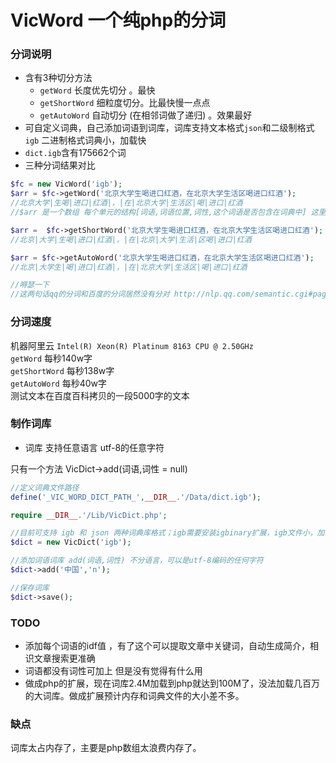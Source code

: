 # VicWord 一个纯php的分词

### 分词说明
- 含有3种切分方法
    - `getWord` 长度优先切分 。最快
    - `getShortWord` 细粒度切分。比最快慢一点点
    - `getAutoWord` 自动切分 (在相邻词做了递归) 。效果最好
- 可自定义词典，自己添加词语到词库，词库支持文本格式`json`和二级制格式`igb`
二进制格式词典小，加载快
- `dict.igb`含有175662个词
- 三种分词结果对比
```php
$fc = new VicWord('igb');
$arr = $fc->getWord('北京大学生喝进口红酒，在北京大学生活区喝进口红酒');
//北京大学|生喝|进口|红酒|，|在|北京大学|生活区|喝|进口|红酒
//$arr 是一个数组 每个单元的结构[词语,词语位置,词性,这个词语是否包含在词典中] 这里只值列出了词语

$arr =  $fc->getShortWord('北京大学生喝进口红酒，在北京大学生活区喝进口红酒');
//北京|大学|生喝|进口|红酒|，|在|北京|大学|生活|区喝|进口|红酒

$arr = $fc->getAutoWord('北京大学生喝进口红酒，在北京大学生活区喝进口红酒');
//北京|大学生|喝|进口|红酒|，|在|北京大学|生活区|喝|进口|红酒

//嘚瑟一下
//这两句话qq的分词和百度的分词居然没有分对 http://nlp.qq.com/semantic.cgi#page2 http://ai.baidu.com/tech/nlp/lexical

```
### 分词速度
机器阿里云 `Intel(R) Xeon(R) Platinum 8163 CPU @ 2.50GHz`   
`getWord` 每秒140w字  
`getShortWord` 每秒138w字  
`getAutoWord` 每秒40w字  
测试文本在百度百科拷贝的一段5000字的文本

### 制作词库
- 词库 支持任意语言 utf-8的任意字符   

只有一个方法 VicDict->add(词语,词性 = null)
```php
//定义词典文件路径
define('_VIC_WORD_DICT_PATH_',__DIR__.'/Data/dict.igb');

require __DIR__.'/Lib/VicDict.php';

//目前可支持 igb 和 json 两种词典库格式；igb需要安装igbinary扩展，igb文件小，加载快
$dict = new VicDict('igb');

//添加词语词库 add(词语,词性) 不分语言，可以是utf-8编码的任何字符
$dict->add('中国','n');

//保存词库
$dict->save();
```

### TODO

- 添加每个词语的idf值 ，有了这个可以提取文章中关键词，自动生成简介，相识文章搜索更准确
- 词语都没有词性可加上 但是没有觉得有什么用
- 做成php的扩展，现在词库2.4M加载到php就达到100M了，没法加载几百万的大词库。做成扩展预计内存和词典文件的大小差不多。

### 缺点
词库太占内存了，主要是php数组太浪费内存了。
